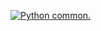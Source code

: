 [![Python common.](https://github.com/kosmonavtus/clitm/actions/workflows/main.yml/badge.svg)](https://github.com/kosmonavtus/clitm/actions/workflows/main.yml) 